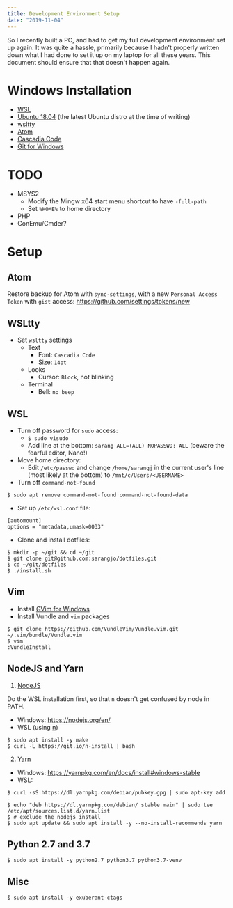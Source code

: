```yaml
---
title: Development Environment Setup
date: "2019-11-04"
---
```


So I recently built a PC, and had to get my full development environment set up again. It was quite a hassle, primarily because I hadn't properly written down what I had done to set it up on my laptop for all these years. This document should ensure that that doesn't happen again.

# Windows Installation

- [WSL](https://docs.microsoft.com/en-us/windows/wsl/install-win10)
- [Ubuntu 18.04](https://www.microsoft.com/en-us/p/ubuntu-1804-lts/9n9tngvndl3q) (the latest Ubuntu distro at the time of writing)
- [wsltty](https://github.com/mintty/wsltty)
- [Atom](https://atom.io)
- [Cascadia Code](https://github.com/microsoft/cascadia-code)
- [Git for Windows](https://git-scm.com)

# TODO

- MSYS2
  - Modify the Mingw x64 start menu shortcut to have `-full-path`
  - Set `%HOME%` to home directory
- PHP
- ConEmu/Cmder?

# Setup

## Atom

Restore backup for Atom with `sync-settings`, with a new `Personal Access Token` with `gist` access: https://github.com/settings/tokens/new

## WSLtty

- Set `wsltty` settings
  - Text
    - Font: `Cascadia Code`
    - Size: `14pt`
  - Looks
    - Cursor: `Block`, not blinking
  - Terminal
    - Bell: `no beep`

## WSL

- Turn off password for `sudo` access:
  - `$ sudo visudo`
  - Add line at the bottom: `sarang ALL=(ALL) NOPASSWD: ALL` (beware the fearful editor, Nano!)
- Move home directory:
  - Edit `/etc/passwd` and change `/home/sarangj` in the current user's line (most likely at the bottom) to `/mnt/c/Users/<USERNAME>`
- Turn off `command-not-found`

```
$ sudo apt remove command-not-found command-not-found-data
```

- Set up `/etc/wsl.conf` file:

```
[automount]
options = "metadata,umask=0033"
```

- Clone and install dotfiles:

```
$ mkdir -p ~/git && cd ~/git
$ git clone git@github.com:sarangjo/dotfiles.git
$ cd ~/git/dotfiles
$ ./install.sh
```

## Vim

- Install [GVim for Windows](https://www.vim.org/download.php)
- Install Vundle and `vim` packages

```
$ git clone https://github.com/VundleVim/Vundle.vim.git ~/.vim/bundle/Vundle.vim
$ vim
:VundleInstall
```

## NodeJS and Yarn

1. [NodeJS](https://nodejs.org)

Do the WSL installation first, so that `n` doesn't get confused by node in PATH.

- Windows: https://nodejs.org/en/
- WSL (using [n](https://github.com/tj/n))

```
$ sudo apt install -y make
$ curl -L https://git.io/n-install | bash
```

2. [Yarn](https://yarnpkg.com)

- Windows: https://yarnpkg.com/en/docs/install#windows-stable
- WSL:

```
$ curl -sS https://dl.yarnpkg.com/debian/pubkey.gpg | sudo apt-key add -
$ echo "deb https://dl.yarnpkg.com/debian/ stable main" | sudo tee /etc/apt/sources.list.d/yarn.list
$ # exclude the nodejs install
$ sudo apt update && sudo apt install -y --no-install-recommends yarn
```

## Python 2.7 and 3.7

```
$ sudo apt install -y python2.7 python3.7 python3.7-venv
```

## Misc

```
$ sudo apt install -y exuberant-ctags
```
